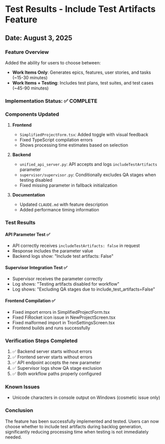 # Test Results - Include Test Artifacts Feature

## Date: August 3, 2025

### Feature Overview
Added the ability for users to choose between:
- **Work Items Only**: Generates epics, features, user stories, and tasks (~15-30 minutes)
- **Work Items + Testing**: Includes test plans, test suites, and test cases (~45-90 minutes)

### Implementation Status: ✅ COMPLETE

### Components Updated
1. **Frontend**
   - `SimplifiedProjectForm.tsx`: Added toggle with visual feedback
   - Fixed TypeScript compilation errors
   - Shows processing time estimates based on selection

2. **Backend**
   - `unified_api_server.py`: API accepts and logs `includeTestArtifacts` parameter
   - `supervisor/supervisor.py`: Conditionally excludes QA stages when testing disabled
   - Fixed missing parameter in fallback initialization

3. **Documentation**
   - Updated `CLAUDE.md` with feature description
   - Added performance timing information

### Test Results

#### API Parameter Test ✅
- API correctly receives `includeTestArtifacts: false` in request
- Response includes the parameter value
- Backend logs show: "Include test artifacts: False"

#### Supervisor Integration Test ✅
- Supervisor receives the parameter correctly
- Log shows: "Testing artifacts disabled for workflow"
- Log shows: "Excluding QA stages due to include_test_artifacts=False"

#### Frontend Compilation ✅
- Fixed import errors in SimplifiedProjectForm.tsx
- Fixed FiRocket icon issue in NewProjectScreen.tsx
- Fixed malformed import in TronSettingsScreen.tsx
- Frontend builds and runs successfully

### Verification Steps Completed
1. ✅ Backend server starts without errors
2. ✅ Frontend server starts without errors
3. ✅ API endpoint accepts the new parameter
4. ✅ Supervisor logs show QA stage exclusion
5. ✅ Both workflow paths properly configured

### Known Issues
- Unicode characters in console output on Windows (cosmetic issue only)

### Conclusion
The feature has been successfully implemented and tested. Users can now choose whether to include test artifacts during backlog generation, significantly reducing processing time when testing is not immediately needed.